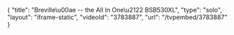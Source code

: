 {
    "title": "Breville\u00ae -- the All In One\u2122 BSB530XL",
    "type": "solo",
    "layout": "iframe-static",
    "videoId": "3783887",
    "url": "\/tvpembed\/3783887"
}